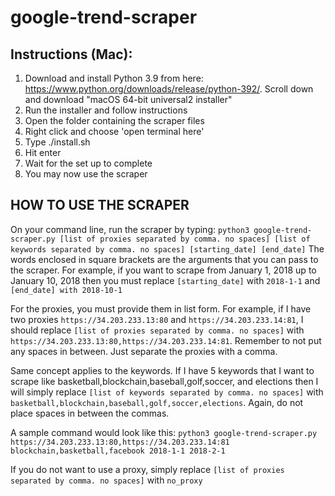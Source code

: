 # google-trend-scraper

## Instructions (Mac):
1. Download and install Python 3.9 from here: https://www.python.org/downloads/release/python-392/. Scroll down and download "macOS 64-bit universal2 installer"
2. Run the installer and follow instructions
3. Open the folder containing the scraper files
4. Right click and choose 'open terminal here'
5. Type ./install.sh
6. Hit enter
7. Wait for the set up to complete
8. You may now use the scraper

## HOW TO USE THE SCRAPER
On your command line, run the scraper by typing: 
`python3 google-trend-scraper.py [list of proxies separated by comma. no spaces] [list of keywords separated by comma. no spaces] [starting_date] [end_date]`
The words enclosed in square brackets are the arguments that you can pass to the scraper. For example, if you want to scrape from January 1, 2018 up to January 10, 2018 then you must replace `[starting_date]` with `2018-1-1` and `[end_date] with 2018-10-1`

For the proxies, you must provide them in list form. For example, if I have two proxies `https://34.203.233.13:80` and `https://34.203.233.14:81`, I should replace `[list of proxies separated by comma. no spaces]` with `https://34.203.233.13:80,https://34.203.233.14:81`. Remember to not put any spaces in between. Just separate the proxies with a comma.

Same concept applies to the keywords. If I have 5 keywords that I want to scrape like basketball,blockchain,baseball,golf,soccer, and elections then I will simply replace `[list of keywords separated by comma. no spaces]` with `basketball,blockchain,baseball,golf,soccer,elections`. Again, do not place spaces in between the commas. 

A sample command would look like this:
`python3 google-trend-scraper.py https://34.203.233.13:80,https://34.203.233.14:81 blockchain,basketball,facebook 2018-1-1 2018-2-1`

If you do not want to use a proxy, simply replace `[list of proxies separated by comma. no spaces]` with `no_proxy`




